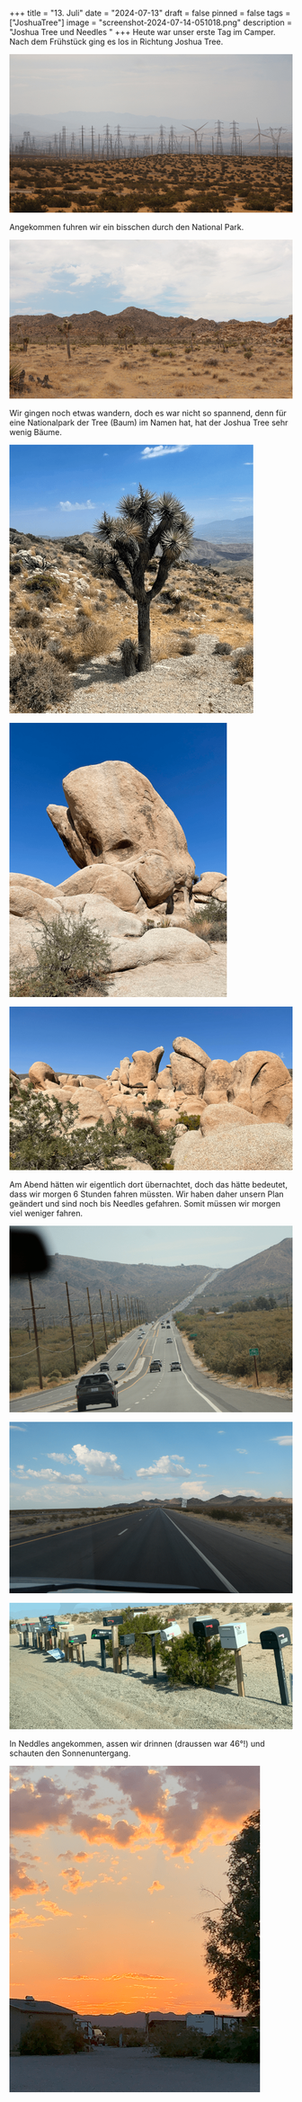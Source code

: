 +++
title = "13. Juli"
date = "2024-07-13"
draft = false
pinned = false
tags = ["JoshuaTree"]
image = "screenshot-2024-07-14-051018.png"
description = "Joshua Tree und Needles "
+++
Heute war unser erste Tag im Camper. Nach dem Frühstück ging es los in Richtung Joshua Tree. 

![](screenshot-2024-07-14-051457.png)

Angekommen fuhren wir ein bisschen durch den National Park. 

![](screenshot-2024-07-14-051521.png)

Wir gingen noch etwas wandern, doch es war nicht so spannend, denn für eine Nationalpark der Tree (Baum) im Namen hat, hat der Joshua Tree sehr wenig Bäume. 

![Es gab nur solche Bäume. ](screenshot-2024-07-14-051031.png)

![](screenshot-2024-07-14-051038.png)

![Und solche Steine. ](screenshot-2024-07-14-051046.png)

Am Abend hätten wir eigentlich dort übernachtet, doch das hätte bedeutet, dass wir morgen 6 Stunden fahren müssten. Wir haben daher unsern Plan geändert und sind noch bis Needles gefahren. Somit müssen wir morgen viel weniger fahren. 

![Strasse nach Needles](screenshot-2024-07-14-051507.png)

![Die berühmten geraden Strassen](screenshot-2024-07-14-051600.png)

![Die Briefkästen der ganzen Strasse](screenshot-2024-07-14-051107.png)

In Neddles angekommen, assen wir drinnen (draussen war 46°!) und schauten den Sonnenuntergang. 

![](screenshot-2024-07-14-051128.png)